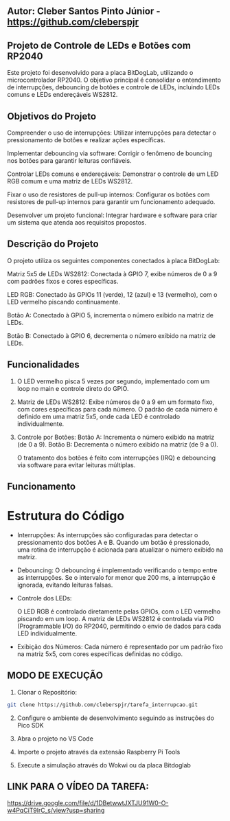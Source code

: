 ## Autor: Cleber Santos Pinto Júnior - https://github.com/cleberspjr


## Projeto de Controle de LEDs e Botões com RP2040
Este projeto foi desenvolvido para a placa BitDogLab, utilizando o microcontrolador RP2040. O objetivo principal é consolidar o entendimento de interrupções, debouncing de botões e controle de LEDs, incluindo LEDs comuns e LEDs endereçáveis WS2812.

## Objetivos do Projeto
Compreender o uso de interrupções: Utilizar interrupções para detectar o pressionamento de botões e realizar ações específicas.

Implementar debouncing via software: Corrigir o fenômeno de bouncing nos botões para garantir leituras confiáveis.

Controlar LEDs comuns e endereçáveis: Demonstrar o controle de um LED RGB comum e uma matriz de LEDs WS2812.

Fixar o uso de resistores de pull-up internos: Configurar os botões com resistores de pull-up internos para garantir um funcionamento adequado.

Desenvolver um projeto funcional: Integrar hardware e software para criar um sistema que atenda aos requisitos propostos.

## Descrição do Projeto
O projeto utiliza os seguintes componentes conectados à placa BitDogLab:

Matriz 5x5 de LEDs WS2812: Conectada à GPIO 7, exibe números de 0 a 9 com padrões fixos e cores específicas.

LED RGB: Conectado às GPIOs 11 (verde), 12 (azul) e 13 (vermelho), com o LED vermelho piscando continuamente.

Botão A: Conectado à GPIO 5, incrementa o número exibido na matriz de LEDs.

Botão B: Conectado à GPIO 6, decrementa o número exibido na matriz de LEDs.

## Funcionalidades
1. O LED vermelho pisca 5 vezes por segundo, implementado com um loop no main e controle direto do GPIO.

2. Matriz de LEDs WS2812: Exibe números de 0 a 9 em um formato fixo, com cores específicas para cada número.
   O padrão de cada número é definido em uma matriz 5x5, onde cada LED é controlado individualmente.

3. Controle por Botões:
   Botão A: Incrementa o número exibido na matriz (de 0 a 9).
   Botão B: Decrementa o número exibido na matriz (de 9 a 0).

   O tratamento dos botões é feito com interrupções (IRQ) e debouncing via software para evitar leituras múltiplas.

## Funcionamento
# Estrutura do Código
- Interrupções: As interrupções são configuradas para detectar o pressionamento dos botões A e B. Quando um botão é pressionado, uma rotina de interrupção é acionada para atualizar o número exibido na matriz.

- Debouncing: O debouncing é implementado verificando o tempo entre as interrupções. Se o intervalo for menor que 200 ms, a interrupção é ignorada, evitando leituras falsas.

- Controle dos LEDs:

  O LED RGB é controlado diretamente pelas GPIOs, com o LED vermelho piscando em um loop.
  A matriz de LEDs WS2812 é controlada via PIO (Programmable I/O) do RP2040, permitindo o envio de dados para cada LED individualmente.

- Exibição dos Números: Cada número é representado por um padrão fixo na matriz 5x5, com cores específicas definidas no código.


## MODO DE EXECUÇÃO

1. Clonar o Repositório:

```bash
git clone https://github.com/cleberspjr/tarefa_interrupcao.git
```

2. Configure o ambiente de desenvolvimento seguindo as instruções do Pico SDK

3. Abra o projeto no VS Code

4. Importe o projeto através da extensão Raspberry Pi Tools

5. Execute a simulação através do Wokwi ou da placa Bitdoglab


## LINK PARA O VÍDEO DA TAREFA: 
https://drive.google.com/file/d/1DBetwwtJXTJU91W0-O-w4PqCiT9lrC_s/view?usp=sharing
